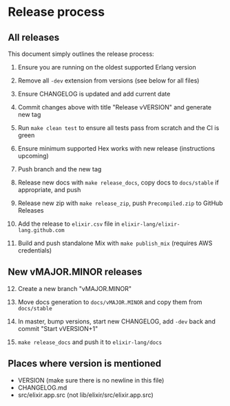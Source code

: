 # Release process

## All releases

This document simply outlines the release process:

1. Ensure you are running on the oldest supported Erlang version

2. Remove all `-dev` extension from versions (see below for all files)

3. Ensure CHANGELOG is updated and add current date

4. Commit changes above with title "Release vVERSION" and generate new tag

5. Run `make clean test` to ensure all tests pass from scratch and the CI is green

6. Ensure minimum supported Hex works with new release (instructions upcoming)

7. Push branch and the new tag

8. Release new docs with `make release_docs`, copy docs to `docs/stable` if appropriate, and push

9. Release new zip with `make release_zip`, push `Precompiled.zip` to GitHub Releases

10. Add the release to `elixir.csv` file in `elixir-lang/elixir-lang.github.com`

11. Build and push standalone Mix with `make publish_mix` (requires AWS credentials)

## New vMAJOR.MINOR releases

12. Create a new branch "vMAJOR.MINOR"

13. Move docs generation to `docs/vMAJOR.MINOR` and copy them from `docs/stable`

14. In master, bump versions, start new CHANGELOG, add `-dev` back and commit "Start vVERSION+1"

15. `make release_docs` and push it to `elixir-lang/docs`

## Places where version is mentioned

* VERSION (make sure there is no newline in this file)
* CHANGELOG.md
* src/elixir.app.src (not lib/elixir/src/elixir.app.src)
